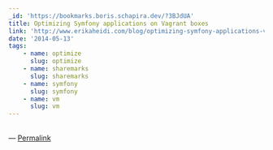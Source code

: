```yaml
---
_id: 'https://bookmarks.boris.schapira.dev/?3BJdUA'
title: Optimizing Symfony applications on Vagrant boxes
link: 'http://www.erikaheidi.com/blog/optimizing-symfony-applications-vagrant-boxes'
date: '2014-05-13'
tags:
    - name: optimize
      slug: optimize
    - name: sharemarks
      slug: sharemarks
    - name: symfony
      slug: symfony
    - name: vm
      slug: vm
---
```


<br>&#8212;
<a href="https://bookmarks.boris.schapira.dev/?3BJdUA" title="Permalink">Permalink</a>
